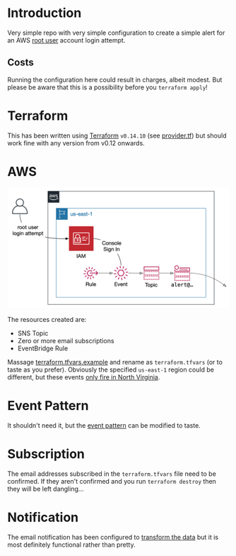 # Introduction
Very simple repo with very simple configuration to create a simple alert for an AWS [root user](https://docs.aws.amazon.com/IAM/latest/UserGuide/id_root-user.html "root user") account login attempt.

## Costs
Running the configuration here could result in charges, albeit modest. But please be aware that this is a possibility before you `terraform apply`!

# Terraform
This has been written using [Terraform](https://learn.hashicorp.com/collections/terraform/aws-get-started "Terraform") `v0.14.10` (see [provider.tf](./provider.tf "provider.tf")) but should work fine with any version from v0.12 onwards.

# AWS
![Architecture](Assets/Architecture.png?raw=true "Architecture")

The resources created are:
* SNS Topic
* Zero or more email subscriptions
* EventBridge Rule

Massage [terraform.tfvars.example](./terraform.tfvars.example "terraform.tfvars.example") and rename as `terraform.tfvars` (or to taste as you prefer).
Obviously the specified `us-east-1` region could be different, but these events [only fire in North Virginia](https://docs.aws.amazon.com/AmazonCloudWatch/latest/events/EventTypes.html#console_event_type "AWS Management Console sign-in events can be detected by CloudWatch Events only in the US East (N. Virginia) Region").

# Event Pattern
It shouldn't need it, but the [event pattern](./event_pattern.json "event_pattern.json") can be modified to taste.

# Subscription
The email addresses subscribed in the `terraform.tfvars` file need to be confirmed. If they aren't confirmed and you run `terraform destroy` then they will be left dangling...

# Notification
The email notification has been configured to [transform the data](https://docs.aws.amazon.com/eventbridge/latest/userguide/eb-transforming-target-input.html "Input Transform") but it is most definitely functional rather than pretty.